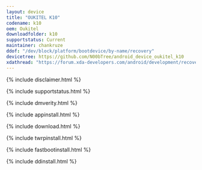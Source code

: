 ```yaml
---
layout: device
title: "OUKITEL K10"
codename: k10
oem: Oukitel
downloadfolder: k10
supportstatus: Current
maintainer: chankruze
ddof: "/dev/block/platform/bootdevice/by-name/recovery"
devicetree: https://github.com/N00bTree/android_device_oukitel_k10
xdathread: "https://forum.xda-developers.com/android/development/recovery-twrp-3-3-0-0-oukitel-k10-t3925703"
---
```


{% include disclaimer.html %}

{% include supportstatus.html %}

{% include dmverity.html %}

{% include appinstall.html %}

{% include download.html %}

{% include twrpinstall.html %}

{% include fastbootinstall.html %}

{% include ddinstall.html %}
